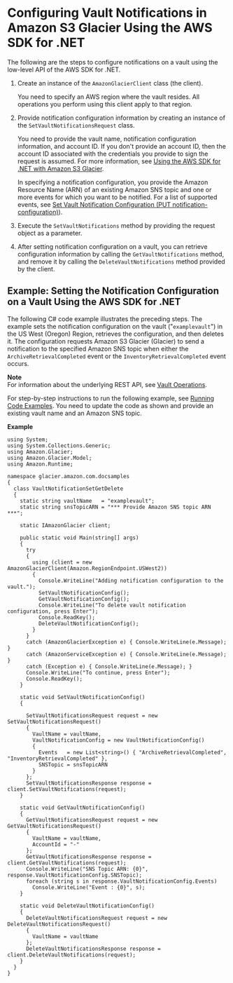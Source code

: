 # Configuring Vault Notifications in Amazon S3 Glacier Using the AWS SDK for \.NET<a name="configuring-notifications-sdk-dotnet"></a>

The following are the steps to configure notifications on a vault using the low\-level API of the AWS SDK for \.NET\.

1. Create an instance of the `AmazonGlacierClient` class \(the client\)\. 

   You need to specify an AWS region where the vault resides\. All operations you perform using this client apply to that region\. 

1. Provide notification configuration information by creating an instance of the `SetVaultNotificationsRequest` class\.

   You need to provide the vault name, notification configuration information, and account ID\. If you don't provide an account ID, then the account ID associated with the credentials you provide to sign the request is assumed\. For more information, see [Using the AWS SDK for \.NET with Amazon S3 Glacier](using-aws-sdk-for-dot-net.md)\. 

   In specifying a notification configuration, you provide the Amazon Resource Name \(ARN\) of an existing Amazon SNS topic and one or more events for which you want to be notified\. For a list of supported events, see [Set Vault Notification Configuration \(PUT notification\-configuration\)](api-vault-notifications-put.md)\)\.

1. Execute the `SetVaultNotifications` method by providing the request object as a parameter\. 

1. After setting notification configuration on a vault, you can retrieve configuration information by calling the `GetVaultNotifications` method, and remove it by calling the `DeleteVaultNotifications` method provided by the client\. 

## Example: Setting the Notification Configuration on a Vault Using the AWS SDK for \.NET<a name="creating-vaults-sdk-dotnet-example-notification"></a>

The following C\# code example illustrates the preceding steps\. The example sets the notification configuration on the vault \("`examplevault`"\) in the US West \(Oregon\) Region, retrieves the configuration, and then deletes it\. The configuration requests Amazon S3 Glacier \(Glacier\) to send a notification to the specified Amazon SNS topic when either the `ArchiveRetrievalCompleted` event or the `InventoryRetrievalCompleted` event occurs\.

**Note**  
For information about the underlying REST API, see [Vault Operations](vault-operations.md)\.

For step\-by\-step instructions to run the following example, see [Running Code Examples](using-aws-sdk-for-dot-net.md#setting-up-and-testing-sdk-dotnet)\. You need to update the code as shown and provide an existing vault name and an Amazon SNS topic\. 

**Example**  

```
using System;
using System.Collections.Generic;
using Amazon.Glacier;
using Amazon.Glacier.Model;
using Amazon.Runtime;

namespace glacier.amazon.com.docsamples
{
  class VaultNotificationSetGetDelete
  {
    static string vaultName   = "examplevault";
    static string snsTopicARN = "*** Provide Amazon SNS topic ARN ***";

    static IAmazonGlacier client;

    public static void Main(string[] args)
    {
      try
      {
        using (client = new AmazonGlacierClient(Amazon.RegionEndpoint.USWest2))
        {
          Console.WriteLine("Adding notification configuration to the vault.");
          SetVaultNotificationConfig();
          GetVaultNotificationConfig();
          Console.WriteLine("To delete vault notification configuration, press Enter");
          Console.ReadKey();
          DeleteVaultNotificationConfig();
        }
      }
      catch (AmazonGlacierException e) { Console.WriteLine(e.Message); }
      catch (AmazonServiceException e) { Console.WriteLine(e.Message); }
      catch (Exception e) { Console.WriteLine(e.Message); }
      Console.WriteLine("To continue, press Enter");
      Console.ReadKey();
    }

    static void SetVaultNotificationConfig()
    {

      SetVaultNotificationsRequest request = new SetVaultNotificationsRequest()
      {     
        VaultName = vaultName,
        VaultNotificationConfig = new VaultNotificationConfig()
        {
          Events   = new List<string>() { "ArchiveRetrievalCompleted", "InventoryRetrievalCompleted" },
          SNSTopic = snsTopicARN
        }
      };
      SetVaultNotificationsResponse response = client.SetVaultNotifications(request);
    }

    static void GetVaultNotificationConfig()
    {
      GetVaultNotificationsRequest request = new GetVaultNotificationsRequest()
      {
        VaultName = vaultName,
        AccountId = "-"
      };
      GetVaultNotificationsResponse response = client.GetVaultNotifications(request);
      Console.WriteLine("SNS Topic ARN: {0}", response.VaultNotificationConfig.SNSTopic);
      foreach (string s in response.VaultNotificationConfig.Events)
        Console.WriteLine("Event : {0}", s);
    }

    static void DeleteVaultNotificationConfig()
    {
      DeleteVaultNotificationsRequest request = new DeleteVaultNotificationsRequest()
      {  
        VaultName = vaultName
      };
      DeleteVaultNotificationsResponse response = client.DeleteVaultNotifications(request);
    }
  }
}
```